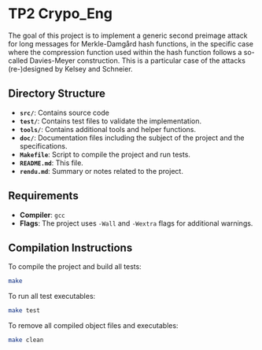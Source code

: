 # TP2 Crypo_Eng

The goal of this project is to implement a generic second preimage attack for long messages for Merkle-Damgård hash functions, in the specific case where the compression function used within the hash function follows a so-called Davies-Meyer construction. This is a particular case of the attacks (re-)designed by Kelsey and Schneier.

## Directory Structure

- **`src/`**: Contains source code
- **`test/`**: Contains test files to validate the implementation.
- **`tools/`**: Contains additional tools and helper functions.
- **`doc/`**: Documentation files including the subject of the project and the specifications.
- **`Makefile`**: Script to compile the project and run tests.
- **`README.md`**: This file.
- **`rendu.md`**: Summary or notes related to the project.

## Requirements

- **Compiler**: `gcc`
- **Flags**: The project uses `-Wall` and `-Wextra` flags for additional warnings.

## Compilation Instructions

To compile the project and build all tests:

```bash
make
```

To run all test executables:

```bash
make test
```

To remove all compiled object files and executables:

```bash
make clean
```
